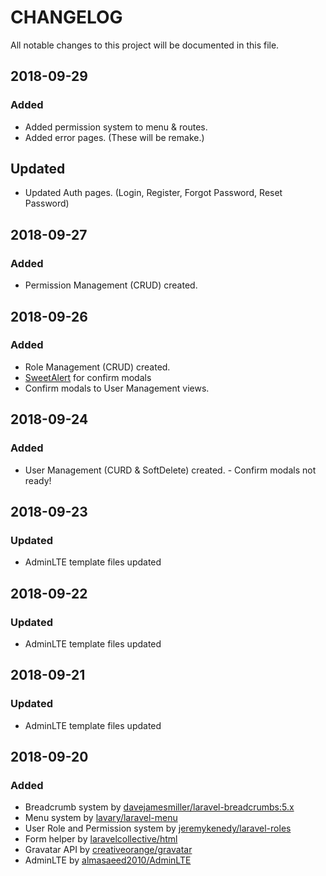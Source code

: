 # CHANGELOG
All notable changes to this project will be documented in this file.

## 2018-09-29
### Added
* Added permission system to menu & routes.
* Added error pages. (These will be remake.)

## Updated
* Updated Auth pages. (Login, Register, Forgot Password, Reset Password)

## 2018-09-27
### Added
* Permission Management (CRUD) created.

## 2018-09-26
### Added
* Role Management (CRUD) created.
* [SweetAlert](https://sweetalert.js.org/) for confirm modals
* Confirm modals to User Management views.

## 2018-09-24
### Added
* User Management (CURD & SoftDelete) created. - Confirm modals not ready!

## 2018-09-23
### Updated
* AdminLTE template files updated

## 2018-09-22
### Updated
* AdminLTE template files updated

## 2018-09-21
### Updated
* AdminLTE template files updated

## 2018-09-20
### Added
* Breadcrumb system by [davejamesmiller/laravel-breadcrumbs:5.x](https://github.com/davejamesmiller/laravel-breadcrumbs)
* Menu system by [lavary/laravel-menu](https://github.com/lavary/laravel-menu)
* User Role and Permission system by [jeremykenedy/laravel-roles](https://github.com/jeremykenedy/laravel-roles)
* Form helper by [laravelcollective/html](https://laravelcollective.com/docs/master/html)
* Gravatar API by [creativeorange/gravatar](https://github.com/creativeorange/gravatar)
* AdminLTE by [almasaeed2010/AdminLTE](https://github.com/almasaeed2010/AdminLTE)
